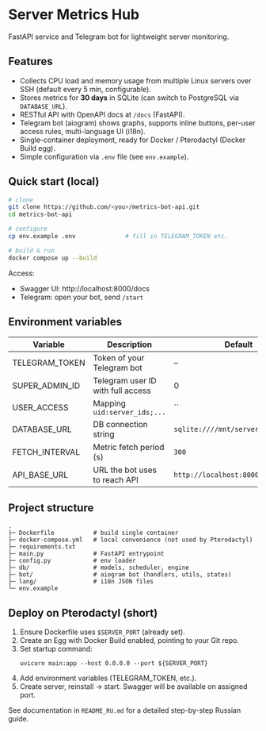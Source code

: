 # Server Metrics Hub

FastAPI service and Telegram bot for lightweight server monitoring.

## Features

- Collects CPU load and memory usage from multiple Linux servers over SSH (default every 5 min, configurable).
- Stores metrics for **30 days** in SQLite (can switch to PostgreSQL via `DATABASE_URL`).
- RESTful API with OpenAPI docs at `/docs` (FastAPI).
- Telegram bot (aiogram) shows graphs, supports inline buttons, per-user access rules, multi-language UI (i18n).
- Single-container deployment, ready for Docker / Pterodactyl (Docker Build egg).
- Simple configuration via `.env` file (see `env.example`).

## Quick start (local)

```bash
# clone
git clone https://github.com/<you>/metrics-bot-api.git
cd metrics-bot-api

# configure
cp env.example .env              # fill in TELEGRAM_TOKEN etc.

# build & run
docker compose up --build
```

Access:
- Swagger UI: http://localhost:8000/docs
- Telegram: open your bot, send `/start`

## Environment variables

| Variable | Description | Default |
|----------|-------------|---------|
| TELEGRAM_TOKEN | Token of your Telegram bot | – |
| SUPER_ADMIN_ID | Telegram user ID with full access | 0 |
| USER_ACCESS | Mapping `uid:server_ids;...` | `` |
| DATABASE_URL | DB connection string | `sqlite:////mnt/server/metrics.db` |
| FETCH_INTERVAL | Metric fetch period (s) | `300` |
| API_BASE_URL | URL the bot uses to reach API | `http://localhost:8000` |

## Project structure

```
.
├─ Dockerfile           # build single container
├─ docker-compose.yml   # local convenience (not used by Pterodactyl)
├─ requirements.txt
├─ main.py              # FastAPI entrypoint
├─ config.py            # env loader
├─ db/                  # models, scheduler, engine
├─ bot/                 # aiogram bot (handlers, utils, states)
├─ lang/                # i18n JSON files
└─ env.example
```

## Deploy on Pterodactyl (short)

1. Ensure Dockerfile uses `$SERVER_PORT` (already set).
2. Create an Egg with Docker Build enabled, pointing to your Git repo.
3. Set startup command:
   ```
   uvicorn main:app --host 0.0.0.0 --port ${SERVER_PORT}
   ```
4. Add environment variables (TELEGRAM_TOKEN, etc.).
5. Create server, reinstall -> start. Swagger will be available on assigned port.

See documentation in `README_RU.md` for a detailed step-by-step Russian guide. 
